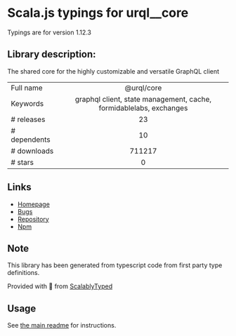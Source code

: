 
# Scala.js typings for urql__core

Typings are for version 1.12.3

## Library description:
The shared core for the highly customizable and versatile GraphQL client

|                    |                 |
| ------------------ | :-------------: |
| Full name          | @urql/core |
| Keywords           | graphql client, state management, cache, formidablelabs, exchanges |
| # releases         | 23 |
| # dependents       | 10 |
| # downloads        | 711217 |
| # stars            | 0 |

## Links
- [Homepage](https://formidable.com/open-source/urql/docs/)
- [Bugs](https://github.com/FormidableLabs/urql/issues)
- [Repository](https://github.com/FormidableLabs/urql)
- [Npm](https://www.npmjs.com/package/%40urql%2Fcore)
    


## Note
This library has been generated from typescript code from first party type definitions.

Provided with :purple_heart: from [ScalablyTyped](https://github.com/oyvindberg/ScalablyTyped)

## Usage
See [the main readme](../../readme.md) for instructions.


